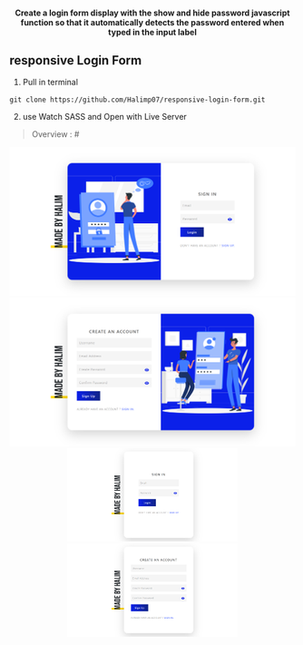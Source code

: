 

<h4 align="center">
  Create a login form display with the show and hide password javascript function so that it automatically detects the password entered when typed in the input label
</h4>

## responsive Login Form

1. Pull in terminal
```
git clone https://github.com/Halimp07/responsive-login-form.git
```

2. use Watch SASS and Open with Live Server

> Overview : #

 <a href="#">
      <img width="1200" alt="login" src="https://github.com/Halimp07/login-form/blob/main/images/readme/login.png">
      <img width="1200" alt="register" src="https://github.com/Halimp07/login-form/blob/main/images/readme/register.png">
   <div align="center">
     <img width="300" alt="loginResponsive" src="https://github.com/Halimp07/login-form/blob/main/images/readme/login-responsive.png">
     <img width="300" alt="registerResponsive" src="https://github.com/Halimp07/login-form/blob/main/images/readme/register-responsive.png">
   </div>
</a>
